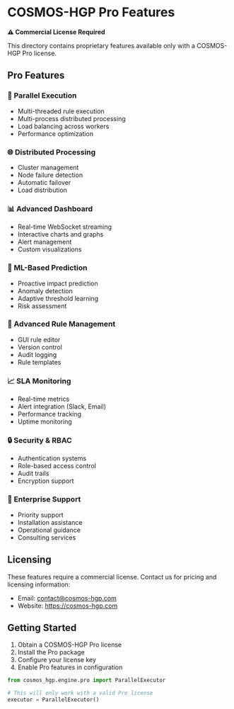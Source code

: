 # COSMOS-HGP Pro Features

**⚠️ Commercial License Required**

This directory contains proprietary features available only with a COSMOS-HGP Pro license.

## Pro Features

### 🚀 Parallel Execution
- Multi-threaded rule execution
- Multi-process distributed processing
- Load balancing across workers
- Performance optimization

### 🌐 Distributed Processing
- Cluster management
- Node failure detection
- Automatic failover
- Load distribution

### 📊 Advanced Dashboard
- Real-time WebSocket streaming
- Interactive charts and graphs
- Alert management
- Custom visualizations

### 🤖 ML-Based Prediction
- Proactive impact prediction
- Anomaly detection
- Adaptive threshold learning
- Risk assessment

### 🔧 Advanced Rule Management
- GUI rule editor
- Version control
- Audit logging
- Rule templates

### 📈 SLA Monitoring
- Real-time metrics
- Alert integration (Slack, Email)
- Performance tracking
- Uptime monitoring

### 🔒 Security & RBAC
- Authentication systems
- Role-based access control
- Audit trails
- Encryption support

### 🏢 Enterprise Support
- Priority support
- Installation assistance
- Operational guidance
- Consulting services

## Licensing

These features require a commercial license. Contact us for pricing and licensing information:

- Email: contact@cosmos-hgp.com
- Website: https://cosmos-hgp.com

## Getting Started

1. Obtain a COSMOS-HGP Pro license
2. Install the Pro package
3. Configure your license key
4. Enable Pro features in configuration

```python
from cosmos_hgp.engine.pro import ParallelExecutor

# This will only work with a valid Pro license
executor = ParallelExecutor()
```
